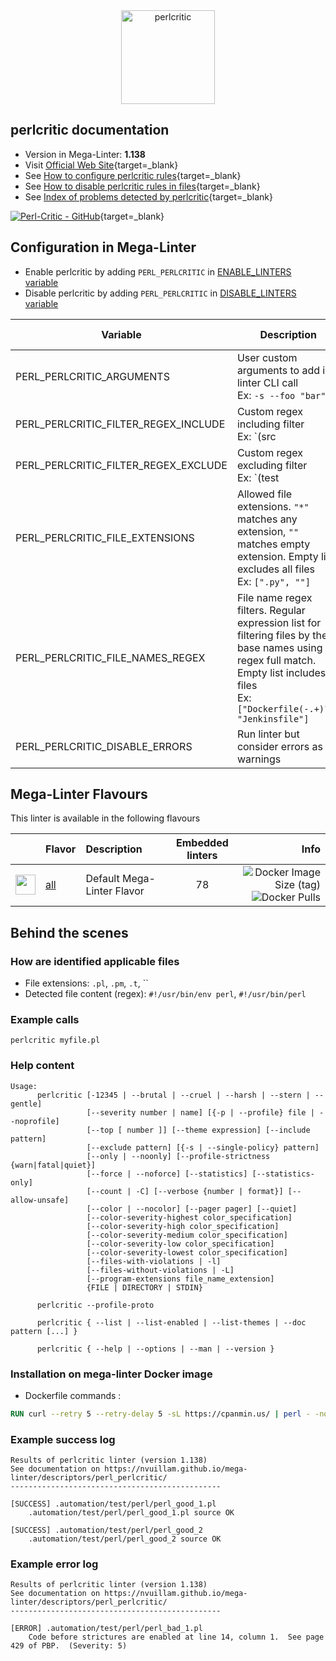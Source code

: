 <!-- markdownlint-disable MD033 MD041 -->
<!-- Generated by .automation/build.py, please do not update manually -->

<div align="center">
  <a href="https://metacpan.org/pod/Perl::Critic" target="blank" title="Visit linter Web Site">
    <img src="https://chrisdolan.net/madmongers/images/perl-critic-logo.gif" alt="perlcritic" height="150px" class="megalinter-banner">
  </a>
</div>

## perlcritic documentation

- Version in Mega-Linter: **1.138**
- Visit [Official Web Site](https://metacpan.org/pod/Perl::Critic){target=_blank}
- See [How to configure perlcritic rules](https://metacpan.org/pod/Perl::Critic#CONFIGURATION){target=_blank}
- See [How to disable perlcritic rules in files](https://metacpan.org/pod/Perl::Critic#BENDING-THE-RULES){target=_blank}
- See [Index of problems detected by perlcritic](https://metacpan.org/pod/Perl::Critic#THE-POLICIES){target=_blank}

[![Perl-Critic - GitHub](https://gh-card.dev/repos/Perl-Critic/Perl-Critic.svg?fullname=)](https://github.com/Perl-Critic/Perl-Critic){target=_blank}

## Configuration in Mega-Linter

- Enable perlcritic by adding `PERL_PERLCRITIC` in [ENABLE_LINTERS variable](https://nvuillam.github.io/mega-linter/configuration/#activation-and-deactivation)
- Disable perlcritic by adding `PERL_PERLCRITIC` in [DISABLE_LINTERS variable](https://nvuillam.github.io/mega-linter/configuration/#activation-and-deactivation)

| Variable | Description | Default value |
| ----------------- | -------------- | -------------- |
| PERL_PERLCRITIC_ARGUMENTS | User custom arguments to add in linter CLI call<br/>Ex: `-s --foo "bar"` |  |
| PERL_PERLCRITIC_FILTER_REGEX_INCLUDE | Custom regex including filter<br/>Ex: `(src|lib)` | Include every file |
| PERL_PERLCRITIC_FILTER_REGEX_EXCLUDE | Custom regex excluding filter<br/>Ex: `(test|examples)` | Exclude no file |
| PERL_PERLCRITIC_FILE_EXTENSIONS | Allowed file extensions. `"*"` matches any extension, `""` matches empty extension. Empty list excludes all files<br/>Ex: `[".py", ""]` | `[".pl", ".pm", ".t", ""]` |
| PERL_PERLCRITIC_FILE_NAMES_REGEX | File name regex filters. Regular expression list for filtering files by their base names using regex full match. Empty list includes all files<br/>Ex: `["Dockerfile(-.+)?", "Jenkinsfile"]` | Include every file |
| PERL_PERLCRITIC_DISABLE_ERRORS | Run linter but consider errors as warnings | `false` |

## Mega-Linter Flavours

This linter is available in the following flavours

| <!-- --> | Flavor | Description | Embedded linters | Info |
| :------: | :----- | :---------- | :--------------: | ---: |
| <img src="https://github.com/nvuillam/mega-linter/raw/master/docs/assets/images/mega-linter-square.png" alt="" height="32px" class="megalinter-icon"></a> | [all](https://nvuillam.github.io/mega-linter/supported-linters/) | Default Mega-Linter Flavor | 78 | ![Docker Image Size (tag)](https://img.shields.io/docker/image-size/nvuillam/mega-linter/v4) ![Docker Pulls](https://img.shields.io/docker/pulls/nvuillam/mega-linter) |

## Behind the scenes

### How are identified applicable files

- File extensions: `.pl`, `.pm`, `.t`, ``
- Detected file content (regex): `#!/usr/bin/env perl`, `#!/usr/bin/perl`

<!-- markdownlint-disable -->
<!-- /* cSpell:disable */ -->

### Example calls

```shell
perlcritic myfile.pl
```


### Help content

```shell
Usage:
      perlcritic [-12345 | --brutal | --cruel | --harsh | --stern | --gentle]
                 [--severity number | name] [{-p | --profile} file | --noprofile]
                 [--top [ number ]] [--theme expression] [--include pattern]
                 [--exclude pattern] [{-s | --single-policy} pattern]
                 [--only | --noonly] [--profile-strictness {warn|fatal|quiet}]
                 [--force | --noforce] [--statistics] [--statistics-only]
                 [--count | -C] [--verbose {number | format}] [--allow-unsafe]
                 [--color | --nocolor] [--pager pager] [--quiet]
                 [--color-severity-highest color_specification]
                 [--color-severity-high color_specification]
                 [--color-severity-medium color_specification]
                 [--color-severity-low color_specification]
                 [--color-severity-lowest color_specification]
                 [--files-with-violations | -l]
                 [--files-without-violations | -L]
                 [--program-extensions file_name_extension]
                 {FILE | DIRECTORY | STDIN}

      perlcritic --profile-proto

      perlcritic { --list | --list-enabled | --list-themes | --doc pattern [...] }

      perlcritic { --help | --options | --man | --version }

```

### Installation on mega-linter Docker image

- Dockerfile commands :
```dockerfile
RUN curl --retry 5 --retry-delay 5 -sL https://cpanmin.us/ | perl - -nq --no-wget Perl::Critic
```


### Example success log

```shell
Results of perlcritic linter (version 1.138)
See documentation on https://nvuillam.github.io/mega-linter/descriptors/perl_perlcritic/
-----------------------------------------------

[SUCCESS] .automation/test/perl/perl_good_1.pl
    .automation/test/perl/perl_good_1.pl source OK

[SUCCESS] .automation/test/perl/perl_good_2
    .automation/test/perl/perl_good_2 source OK

```

### Example error log

```shell
Results of perlcritic linter (version 1.138)
See documentation on https://nvuillam.github.io/mega-linter/descriptors/perl_perlcritic/
-----------------------------------------------

[ERROR] .automation/test/perl/perl_bad_1.pl
    Code before strictures are enabled at line 14, column 1.  See page 429 of PBP.  (Severity: 5)

```
